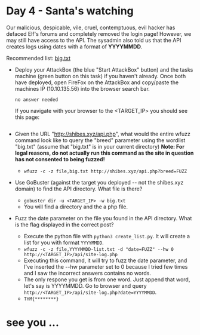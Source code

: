 # Day 4 - Santa's watching

Our malicious, despicable, vile, cruel, contemptuous, evil hacker has defaced Elf's forums and completely removed the login page! However, we may still have access to the API. The sysadmin also told us that the API creates logs using dates with a format of **YYYYMMDD**.

Recommended list: [big.txt](https://github.com/danielmiessler/SecLists/blob/master/Discovery/Web-Content/big.txt)

- Deploy your AttackBox (the blue "Start AttackBox" button) and the tasks machine (green button on this task) if you haven't already. Once both have deployed, open FireFox on the AttackBox and copy/paste the machines IP (10.10.135.56) into the browser search bar.

	  no answer needed
	
	If you navigate with your browser to the <TARGET_IP> you should see this page:


	![]()

- Given the URL "http://shibes.xyz/api.php", what would the entire wfuzz command look like to query the "breed" parameter using the wordlist "big.txt" (assume that "big.txt" is in your current directory)
**Note: For legal reasons, do not actually run this command as the site in question has not consented to being fuzzed!**

	- `wfuzz -c -z file,big.txt http://shibes.xyz/api.php?breed=FUZZ`

- Use GoBuster (against the target you deployed -- not the shibes.xyz domain) to find the API directory. What file is there?

	- `gobuster dir -u <TARGET_IP> -w big.txt`
	- You will find a directory and the a php file.

- Fuzz the date parameter on the file you found in the API directory. What is the flag displayed in the correct post?

	- Execute the python file with `python3 create_list.py`. It will create a list for you with format `YYYYMMDD`.
	- `wfuzz -c -z file,YYYYMMDD-list.txt -d "date=FUZZ" --hw 0 http://<TARGET_IP>/api/site-log.php`
	- Executing this command, it will try to fuzz the date parameter, and I've inserted the --hw parameter set to 0 because I tried few times and I saw the incorrect answers contains no words.
	- The only respone you get is from one word. Just append that word, let's say is YYYYMMDD. Go to browser and query `http://<TARGET_IP>/api/site-log.php?date=YYYYMMDD`.
	- `THM{********}`

# see you ...
